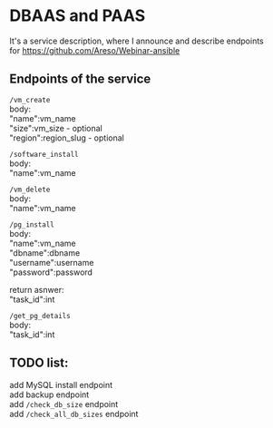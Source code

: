 # DBAAS and PAAS
It's a service description, where I announce and describe endpoints  
for https://github.com/Areso/Webinar-ansible  
  
## Endpoints of the service
`/vm_create`  
body:  
  "name":vm_name  
  "size":vm_size - optional  
  "region":region_slug - optional  
  
`/software_install`  
body:  
  "name":vm_name  
  
`/vm_delete`  
body:  
  "name":vm_name  
  
`/pg_install`  
body:  
  "name":vm_name  
  "dbname":dbname  
  "username":username  
  "password":password  
  
return asnwer:  
  "task_id":int  
  
`/get_pg_details`  
body:  
  "task_id":int

## TODO list:
add MySQL install endpoint    
add backup endpoint  
add `/check_db_size` endpoint  
add `/check_all_db_sizes` endpoint  
